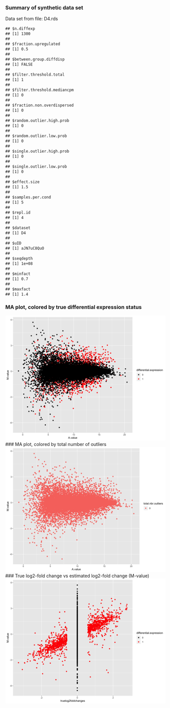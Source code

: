 ### Summary of synthetic data set
Data set from file: D4.rds

```
## $n.diffexp
## [1] 1300
## 
## $fraction.upregulated
## [1] 0.5
## 
## $between.group.diffdisp
## [1] FALSE
## 
## $filter.threshold.total
## [1] 1
## 
## $filter.threshold.mediancpm
## [1] 0
## 
## $fraction.non.overdispersed
## [1] 0
## 
## $random.outlier.high.prob
## [1] 0
## 
## $random.outlier.low.prob
## [1] 0
## 
## $single.outlier.high.prob
## [1] 0
## 
## $single.outlier.low.prob
## [1] 0
## 
## $effect.size
## [1] 1.5
## 
## $samples.per.cond
## [1] 5
## 
## $repl.id
## [1] 4
## 
## $dataset
## [1] D4
## 
## $uID
## [1] aJN7uC8QuO
## 
## $seqdepth
## [1] 1e+08
## 
## $minfact
## [1] 0.7
## 
## $maxfact
## [1] 1.4
```


### MA plot, colored by true differential expression status
<img src="./compcodeR_check_figure/maplot-trueDEstatus-1.png" width="864" />
### MA plot, colored by total number of outliers
<img src="./compcodeR_check_figure/maplot-nbroutliers-1.png" width="864" />
### True log2-fold change vs estimated log2-fold change (M-value)
<img src="./compcodeR_check_figure/logfoldchanges-1.png" width="864" />
